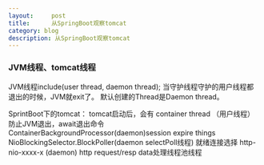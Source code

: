```yaml
---
layout:     post
title:      从SpringBoot观察tomcat
category: blog
description: 从SpringBoot观察tomcat
---
```


### JVM线程、tomcat线程

JVM线程include(user thread, daemon thread);
当守护线程守护的用户线程都退出的时候，JVM就exit了。
默认创建的Thread是Daemon thread。


SprintBoot下的tomcat：
tomcat启动后，会有
container thread  （用户线程）防止JVM退出，await退出命令
ContainerBackgroundProcessor(daemon)session expire things
NioBlockingSelector.BlockPoller(daemon selectPoll线程) 就绪连接选择
http-nio-xxxx-x (daemon) http request/resp data处理线程池线程







